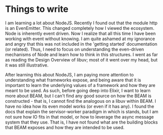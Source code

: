 # Things to write

I am learning a lot about NodeJS. Recently I found out that the module http is an EvenEmitter. This changed completely how I viewed the ecosystem. Node is inherently event driven. Now I realize that all this time I have been working with event without knowing. I am quite ashamed at my ignorance and angry that this was not included in the 'getting started' documentation (or related). Thus, I need to focus on understanding the even-driven mechanisms of Node and learn how to think in this structures. I went as far as reading the Design Overview of libuv; most of it went over my head, but it was still illustrative.

After learning this about NodeJS, I am paying more attention to understanding what frameworks expose, and being aware that it is important to learn the underlying values of a framework and how they are meant to be used. As such, before going deep into Elixir, I want to learn more about BEAM, but I can't find any good source on how the BEAM is constructed - that is, I cannot find the analogous on a libuv within BEAM. I have no idea how its even model works (or even if it has any). I found the docs that explain the servisor-worker paradigm in which is stands, but I am not sure how IO fits in that model, or how to leverage the async message system that they use. That is, I have not found what are the building blocks that BEAM exposes and how they are intended to be used.
